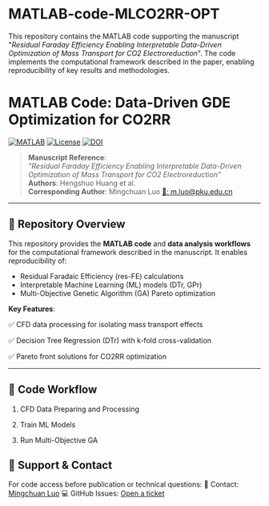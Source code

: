 # MATLAB-code-MLCO2RR-OPT
This repository contains the MATLAB code supporting the manuscript "_Residual Faraday Efficiency Enabling Interpretable Data-Driven Optimization of Mass Transport for CO2 Electroreduction_". The code implements the computational framework described in the paper, enabling reproducibility of key results and methodologies.

# MATLAB Code: Data-Driven GDE Optimization for CO2RR 

[![MATLAB](https://img.shields.io/badge/MATLAB-R2021a%2B-blue)](https://www.mathworks.com/products/matlab.html)
[![License](https://img.shields.io/badge/No_License-green)](LICENSE)
[![DOI](https://img.shields.io/badge/DOI-Manuscript_Pending-brightgreen)]()

> **Manuscript Reference**:  
> *"Residual Faraday Efficiency Enabling Interpretable Data-Driven Optimization of Mass Transport for CO2 Electroreduction"*  
> **Authors**: Hengshuo Huang et al.  
> **Corresponding Author**: Mingchuan Luo [📧: m.luo@pku.edu.cn](mailto:m.luo@pku.edu.cn)  

---

## 🚀 Repository Overview  
This repository provides the **MATLAB code** and **data analysis workflows** for the computational framework described in the manuscript. It enables reproducibility of:  
- Residual Faradaic Efficiency (res-FE) calculations  
- Interpretable Machine Learning (ML) models (DTr, GPr)  
- Multi-Objective Genetic Algorithm (GA) Pareto optimization  

**Key Features**:  

✅ CFD data processing for isolating mass transport effects  

✅ Decision Tree Regression (DTr) with k-fold cross-validation  

✅ Pareto front solutions for CO2RR optimization  


---
## 🧩 Code Workflow

1. CFD Data Preparing and Processing

2. Train ML Models

3. Run Multi-Objective GA


## 🙋 Support & Contact
For code access before publication or technical questions:
📧 Contact: [Mingchuan Luo](mailto:m.luo@pku.edu.cn) 
💻 GitHub Issues: [Open a ticket](https://github.com/huanghengshuo/MATLAB-code-MLCO2RR-OPT/issues)

